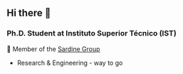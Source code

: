 ## Hi there 👋

### Ph.D. Student at Instituto Superior Técnico (IST)

🔬 Member of the [Sardine Group](https://deep-spin.github.io/sardine-website/index.html)

- Research & Engineering - way to go

<!--

Here are some ideas to get you started:

- 🔭  I’m currently doing my disseration on 

- 🌱  I’m always learning new Machine Learning techniques

- 👯  I’m looking to collaborate on ...

- 🤔 I’m looking for help with ...

- 😄 Pronouns: ...
- ⚡ Fun fact: ...

-->

